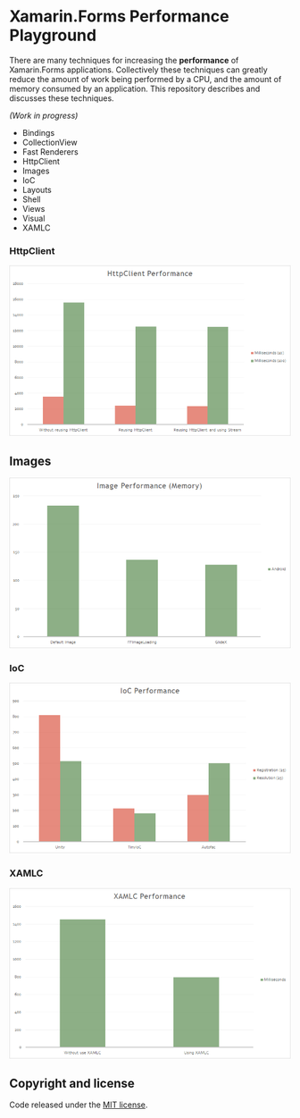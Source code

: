 # Xamarin.Forms Performance Playground

There are many techniques for increasing the **performance** of Xamarin.Forms applications. Collectively these techniques can greatly reduce the amount of work being performed by a CPU, and the amount of memory consumed by an application. This repository describes and discusses these techniques.

_(Work in progress)_

* Bindings
* CollectionView
* Fast Renderers
* HttpClient
* Images
* IoC
* Layouts
* Shell
* Views
* Visual
* XAMLC

### HttpClient

![HttpClient](images/httpclientperf.png)

## Images 

![IoC](images/imageperf.png)

### IoC

![IoC](images/iocperf.png)

### XAMLC

![XAMLC](images/xamlcperf.png)

## Copyright and license

Code released under the [MIT license](https://opensource.org/licenses/MIT).